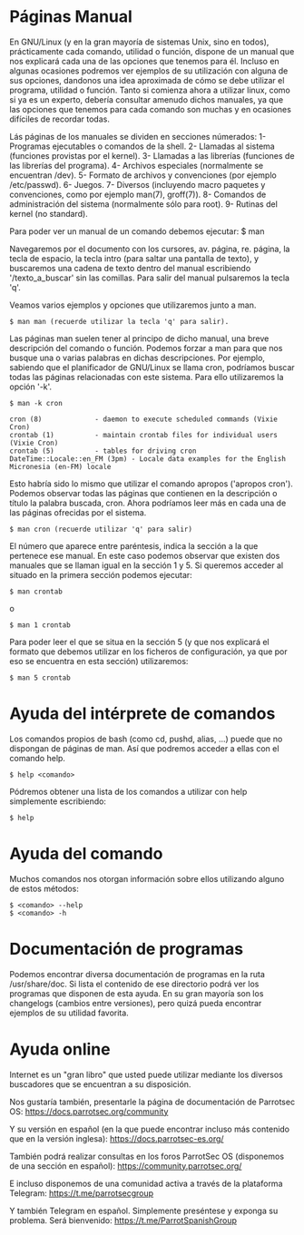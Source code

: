 # Páginas Manual
En GNU/Linux (y en la gran mayoría de sistemas Unix, sino en todos), prácticamente cada comando, utilidad o función, dispone de un manual que nos explicará cada una de las opciones que tenemos para él. Incluso en algunas ocasiones podremos ver ejemplos de su utilización con alguna de sus opciones, dandonos una idea aproximada de cómo se debe utilizar el programa, utilidad o función. Tanto si comienza ahora a utilizar linux, como si ya es un experto, debería consultar amenudo dichos manuales, ya que las opciones que tenemos para cada comando son muchas y en ocasiones difíciles de recordar todas.

Lás páginas de los manuales se dividen en secciones númerados:
	1- Programas ejecutables o comandos de la shell. 
	2- Llamadas al sistema (funciones provistas por el kernel). 
	3- Llamadas a las librerías (funciones de las librerías del programa). 
	4- Archivos especiales (normalmente se encuentran /dev). 
	5- Formato de archivos y convenciones (por ejemplo /etc/passwd). 
	6- Juegos. 
	7- Diversos (incluyendo macro paquetes y convenciones, como por ejemplo man(7), groff(7)). 
	8- Comandos de administración del sistema (normalmente sólo para root). 
	9- Rutinas del kernel (no standard). 


Para poder ver un manual de un comando debemos ejecutar:
	$ man <comando>

Navegaremos por el documento con los cursores, av. página, re. página, la tecla de espacio, la tecla intro (para saltar una pantalla de texto), y buscaremos una cadena de texto dentro del manual escribiendo '/texto_a_buscar' sin las comillas. Para salir del manual pulsaremos la tecla 'q'.

Veamos varios ejemplos y opciones que utilizaremos junto a man.

	$ man man (recuerde utilizar la tecla 'q' para salir).


Las páginas man suelen tener al principo de dicho manual, una breve descripción del comando o función. Podemos forzar a man para que nos busque una o varias palabras en dichas descripciones. Por ejemplo, sabiendo que el planificador de GNU/Linux se llama cron, podríamos buscar todas las páginas relacionadas con este sistema. Para ello utilizaremos la opción '-k'.

	$ man -k cron 

	cron (8)             - daemon to execute scheduled commands (Vixie Cron)
	crontab (1)          - maintain crontab files for individual users (Vixie Cron)
	crontab (5)          - tables for driving cron
	DateTime::Locale::en_FM (3pm) - Locale data examples for the English Micronesia (en-FM) locale

Esto habría sido lo mismo que utilizar el comando apropos ('apropos cron').
Podemos observar todas las páginas que contienen en la descripción o título la palabra buscada, cron. Ahora podríamos leer más en cada una de las páginas ofrecidas por el sistema.

	$ man cron (recuerde utilizar 'q' para salir)

El número que aparece entre paréntesis, indica la sección a la que pertenece ese manual. En este caso podemos observar que existen dos manuales que se llaman igual en la sección 1 y 5. Si queremos acceder al situado en la primera sección podemos ejecutar:

	$ man crontab 

o

	$ man 1 crontab

Para poder leer el que se situa en la sección 5 (y que nos explicará el formato que debemos utilizar en los ficheros de configuración, ya que por eso se encuentra en esta sección) utilizaremos:

	$ man 5 crontab


# Ayuda del intérprete de comandos

Los comandos propios de bash (como cd, pushd, alias, ...) puede que no dispongan de páginas de man. Así que podremos acceder a ellas con el comando help.

	$ help <comando>

Pódremos obtener una lista de los comandos a utilizar con help simplemente escribiendo:

	$ help


# Ayuda del comando

Muchos comandos nos otorgan información sobre ellos utilizando alguno de estos métodos:

	$ <comando> --help
	$ <comando> -h


# Documentación de programas

Podemos encontrar diversa documentación de programas en la ruta /usr/share/doc. Si lista el contenido de ese directorio podrá ver los programas que disponen de esta ayuda. En su gran mayoría son los changelogs (cambios entre versiones), pero quizá pueda encontrar ejemplos de su utilidad favorita.

# Ayuda online

Internet es un "gran libro" que usted puede utilizar mediante los diversos buscadores que se encuentran a su disposición.

Nos gustaría también, presentarle la página de documentación de Parrotsec OS:
https://docs.parrotsec.org/community

Y su versión en español (en la que puede encontrar incluso más contenido que en la versión inglesa):
https://docs.parrotsec-es.org/

También podrá realizar consultas en los foros ParrotSec OS (disponemos de una sección en español):
https://community.parrotsec.org/

E incluso disponemos de una comunidad activa a través de la plataforma Telegram:
https://t.me/parrotsecgroup

Y también Telegram en español. Simplemente preséntese y exponga su problema. Será bienvenido:
https://t.me/ParrotSpanishGroup
